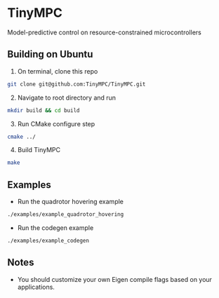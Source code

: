 # TinyMPC

Model-predictive control on resource-constrained microcontrollers

## Building on Ubuntu

1. On terminal, clone this repo

```bash
git clone git@github.com:TinyMPC/TinyMPC.git
```

2. Navigate to root directory and run

```bash
mkdir build && cd build
```

3. Run CMake configure step

```bash
cmake ../
```

4. Build TinyMPC

```bash
make 
```

## Examples

* Run the quadrotor hovering example

```bash
./examples/example_quadrotor_hovering
```

* Run the codegen example

```bash
./examples/example_codegen
```

## Notes

* You should customize your own Eigen compile flags based on your applications.
